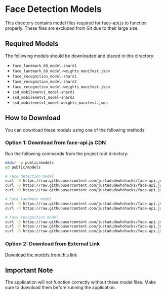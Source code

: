# Face Detection Models

This directory contains model files required for face-api.js to function properly. These files are excluded from Git due to their large size.

## Required Models

The following models should be downloaded and placed in this directory:

- `face_landmark_68_model-shard1`
- `face_landmark_68_model-weights_manifest.json`
- `face_recognition_model-shard1`
- `face_recognition_model-shard2`
- `face_recognition_model-weights_manifest.json`
- `ssd_mobilenetv1_model-shard1`
- `ssd_mobilenetv1_model-shard2`
- `ssd_mobilenetv1_model-weights_manifest.json`

## How to Download

You can download these models using one of the following methods:

### Option 1: Download from face-api.js CDN

Run the following commands from the project root directory:

```bash
mkdir -p public/models
cd public/models

# Face detection model
curl -O https://raw.githubusercontent.com/justadudewhohacks/face-api.js/master/weights/ssd_mobilenetv1_model-weights_manifest.json
curl -O https://raw.githubusercontent.com/justadudewhohacks/face-api.js/master/weights/ssd_mobilenetv1_model-shard1
curl -O https://raw.githubusercontent.com/justadudewhohacks/face-api.js/master/weights/ssd_mobilenetv1_model-shard2

# Face landmark model
curl -O https://raw.githubusercontent.com/justadudewhohacks/face-api.js/master/weights/face_landmark_68_model-weights_manifest.json
curl -O https://raw.githubusercontent.com/justadudewhohacks/face-api.js/master/weights/face_landmark_68_model-shard1

# Face recognition model
curl -O https://raw.githubusercontent.com/justadudewhohacks/face-api.js/master/weights/face_recognition_model-weights_manifest.json
curl -O https://raw.githubusercontent.com/justadudewhohacks/face-api.js/master/weights/face_recognition_model-shard1
curl -O https://raw.githubusercontent.com/justadudewhohacks/face-api.js/master/weights/face_recognition_model-shard2
```

### Option 2: Download from External Link

[Download the models from this link](https://github.com/justadudewhohacks/face-api.js/tree/master/weights)

## Important Note

The application will not function correctly without these model files. Make sure to download them before running the application. 